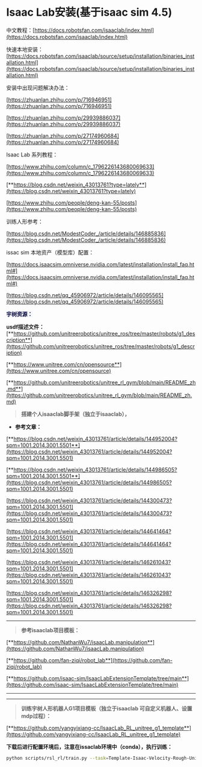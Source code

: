# Isaac Lab安装(基于isaac sim 4.5)
中文教程：[https://docs.robotsfan.com/isaaclab/index.html](https://docs.robotsfan.com/isaaclab/index.html)

快速本地安装：[https://docs.robotsfan.com/isaaclab/source/setup/installation/binaries_installation.html](https://docs.robotsfan.com/isaaclab/source/setup/installation/binaries_installation.html)



安装中出现问题解决办法：

[https://zhuanlan.zhihu.com/p/716946951](https://zhuanlan.zhihu.com/p/716946951)

[https://zhuanlan.zhihu.com/p/29939886037](https://zhuanlan.zhihu.com/p/29939886037)

[https://zhuanlan.zhihu.com/p/27174960684](https://zhuanlan.zhihu.com/p/27174960684)



Isaac Lab 系列教程：

[https://www.zhihu.com/column/c_1796226143680069633](https://www.zhihu.com/column/c_1796226143680069633)

[**https://blog.csdn.net/weixin_43013761?type=lately**](https://blog.csdn.net/weixin_43013761?type=lately)

[https://www.zhihu.com/people/deng-kan-55/posts](https://www.zhihu.com/people/deng-kan-55/posts)



训练人形参考：

[https://blog.csdn.net/ModestCoder_/article/details/146885836](https://blog.csdn.net/ModestCoder_/article/details/146885836)



issac sim 本地资产（模型库）配置：

[https://docs.isaacsim.omniverse.nvidia.com/latest/installation/install_faq.html#](https://docs.isaacsim.omniverse.nvidia.com/latest/installation/install_faq.html#)

[https://blog.csdn.net/qq_45906972/article/details/146095565](https://blog.csdn.net/qq_45906972/article/details/146095565)



**<font style="color:rgb(5, 7, 59);background-color:rgb(244, 246, 252);">宇树资源：</font>**

**usdf描述文件：**[**https://github.com/unitreerobotics/unitree_ros/tree/master/robots/g1_description**](https://github.com/unitreerobotics/unitree_ros/tree/master/robots/g1_description)

[**https://www.unitree.com/cn/opensource**](https://www.unitree.com/cn/opensource)

[**https://github.com/unitreerobotics/unitree_rl_gym/blob/main/README_zh.md**](https://github.com/unitreerobotics/unitree_rl_gym/blob/main/README_zh.md)



> **搭建个人isaaclab脚手架（独立于isaaclab），**
>

+ **参考文章：**

[**https://blog.csdn.net/weixin_43013761/article/details/144952004?spm=1001.2014.3001.5501**](https://blog.csdn.net/weixin_43013761/article/details/144952004?spm=1001.2014.3001.5501)

[**https://blog.csdn.net/weixin_43013761/article/details/144986505?spm=1001.2014.3001.5501**](https://blog.csdn.net/weixin_43013761/article/details/144986505?spm=1001.2014.3001.5501)

[https://blog.csdn.net/weixin_43013761/article/details/144300473?spm=1001.2014.3001.5501](https://blog.csdn.net/weixin_43013761/article/details/144300473?spm=1001.2014.3001.5501)

[https://blog.csdn.net/weixin_43013761/article/details/144641464?spm=1001.2014.3001.5501](https://blog.csdn.net/weixin_43013761/article/details/144641464?spm=1001.2014.3001.5501)

[https://blog.csdn.net/weixin_43013761/article/details/146261043?spm=1001.2014.3001.5501](https://blog.csdn.net/weixin_43013761/article/details/146261043?spm=1001.2014.3001.5501)

[https://blog.csdn.net/weixin_43013761/article/details/146326298?spm=1001.2014.3001.5501](https://blog.csdn.net/weixin_43013761/article/details/146326298?spm=1001.2014.3001.5501)

****

> **参考isaaclab项目模板：**
>

[**https://github.com/NathanWu7/isaacLab.manipulation**](https://github.com/NathanWu7/isaacLab.manipulation)

[**https://github.com/fan-ziqi/robot_lab**](https://github.com/fan-ziqi/robot_lab)

[**https://github.com/isaac-sim/IsaacLabExtensionTemplate/tree/main**](https://github.com/isaac-sim/IsaacLabExtensionTemplate/tree/main)

****

****

> **训练宇树人形机器人G1项目模板（独立于isaaclab 可自定义机器人、设置mdp过程）：**
>

[**https://github.com/yangyixiang-cc/IsaacLab_RL_unitree_g1_template**](https://github.com/yangyixiang-cc/IsaacLab_RL_unitree_g1_template)

**下载后进行配置环境后，注意在issaclab环境中（conda），执行训练：**

```bash
python scripts/rsl_rl/train.py --task=Template-Isaac-Velocity-Rough-Unitree-G1-v0
```


